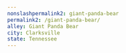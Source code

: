 ```yaml
---
﻿nonslashpermalink2: giant-panda-bear
permalink2: /giant-panda-bear/
alley: Giant Panda Bear
city: Clarksville
state: Tennessee
---
```

